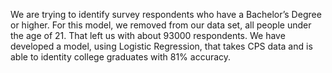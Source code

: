 We are trying to identify survey respondents who have a Bachelor’s Degree or higher. For this model, we removed from our data set, all people under the age of 21. That left us with about 93000 respondents. We have developed a model, using Logistic Regression, that takes CPS data and is able to identity college graduates with 81% accuracy.   
